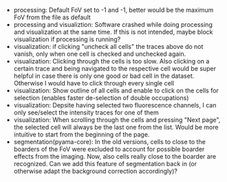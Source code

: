 - processing: Default FoV set to -1 and -1, better would be the maximum FoV from the file as default
- processing and visualiztion: Software crashed while doing processing and visualization at the same time. If this is not intended, maybe block visualization if processing is running?
- visualization: if clicking "uncheck all cells" the traces above do not vanish, only when one cell is checked and unchecked again.
- visualization: Clicking through the cells is too slow. Also clicking on a certain trace and being navigated to the respective cell would be super helpful in case there is only one good or bad cell in the dataset. Otherwise I would have to click through every single cell
- visualization: Show outline of all cells and enable to click on the cells for selection (enables faster de-selection of double occupations)
- visualization: Depsite having selected two fluorescence channels, I can only see/select the intensity traces for one of them
- visualization: When scrolling through the cells and pressing "Next page", the selected cell will always be the last one from the list. Would be more intuitive to start from the beginning of the page.
- segmentation(pyama-core): In the old versions, cells to close to the boarders of the FoV were excluded to account for possible boarder effects from the imaging. Now, also cells really close to the boarder are recognized. Can we add this feature of segmentation back in (or otherwise adapt the background correction accordingly)?

